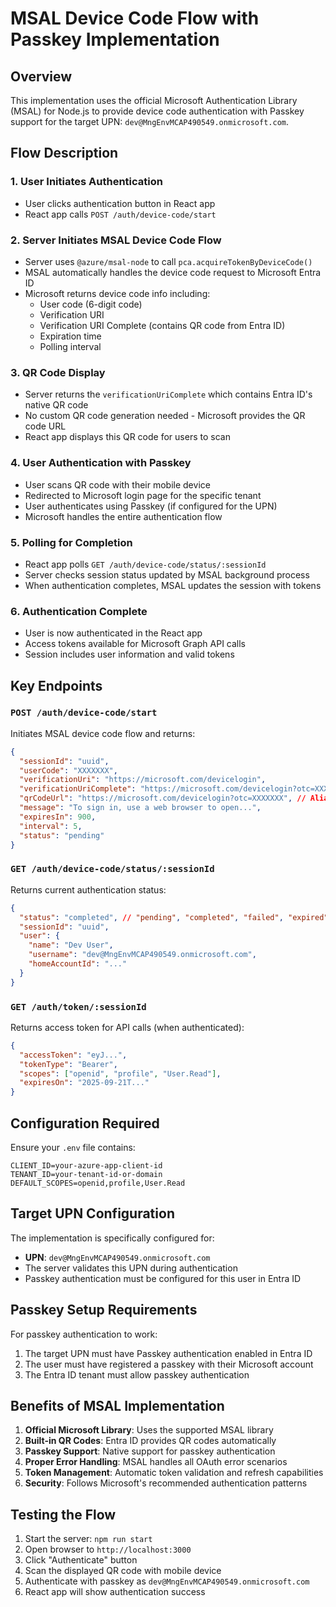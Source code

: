 # MSAL Device Code Flow with Passkey Implementation

## Overview
This implementation uses the official Microsoft Authentication Library (MSAL) for Node.js to provide device code authentication with Passkey support for the target UPN: `dev@MngEnvMCAP490549.onmicrosoft.com`.

## Flow Description

### 1. User Initiates Authentication
- User clicks authentication button in React app
- React app calls `POST /auth/device-code/start`

### 2. Server Initiates MSAL Device Code Flow
- Server uses `@azure/msal-node` to call `pca.acquireTokenByDeviceCode()`
- MSAL automatically handles the device code request to Microsoft Entra ID
- Microsoft returns device code info including:
  - User code (6-digit code)
  - Verification URI 
  - Verification URI Complete (contains QR code from Entra ID)
  - Expiration time
  - Polling interval

### 3. QR Code Display
- Server returns the `verificationUriComplete` which contains Entra ID's native QR code
- No custom QR code generation needed - Microsoft provides the QR code URL
- React app displays this QR code for users to scan

### 4. User Authentication with Passkey
- User scans QR code with their mobile device
- Redirected to Microsoft login page for the specific tenant
- User authenticates using Passkey (if configured for the UPN)
- Microsoft handles the entire authentication flow

### 5. Polling for Completion
- React app polls `GET /auth/device-code/status/:sessionId`
- Server checks session status updated by MSAL background process
- When authentication completes, MSAL updates the session with tokens

### 6. Authentication Complete
- User is now authenticated in the React app
- Access tokens available for Microsoft Graph API calls
- Session includes user information and valid tokens

## Key Endpoints

### `POST /auth/device-code/start`
Initiates MSAL device code flow and returns:
```json
{
  "sessionId": "uuid",
  "userCode": "XXXXXXX",
  "verificationUri": "https://microsoft.com/devicelogin",
  "verificationUriComplete": "https://microsoft.com/devicelogin?otc=XXXXXXX", // Contains QR code
  "qrCodeUrl": "https://microsoft.com/devicelogin?otc=XXXXXXX", // Alias
  "message": "To sign in, use a web browser to open...",
  "expiresIn": 900,
  "interval": 5,
  "status": "pending"
}
```

### `GET /auth/device-code/status/:sessionId`
Returns current authentication status:
```json
{
  "status": "completed", // "pending", "completed", "failed", "expired"
  "sessionId": "uuid",
  "user": {
    "name": "Dev User",
    "username": "dev@MngEnvMCAP490549.onmicrosoft.com",
    "homeAccountId": "..."
  }
}
```

### `GET /auth/token/:sessionId`
Returns access token for API calls (when authenticated):
```json
{
  "accessToken": "eyJ...",
  "tokenType": "Bearer",
  "scopes": ["openid", "profile", "User.Read"],
  "expiresOn": "2025-09-21T..."
}
```

## Configuration Required

Ensure your `.env` file contains:
```
CLIENT_ID=your-azure-app-client-id
TENANT_ID=your-tenant-id-or-domain
DEFAULT_SCOPES=openid,profile,User.Read
```

## Target UPN Configuration
The implementation is specifically configured for:
- **UPN**: `dev@MngEnvMCAP490549.onmicrosoft.com`
- The server validates this UPN during authentication
- Passkey authentication must be configured for this user in Entra ID

## Passkey Setup Requirements
For passkey authentication to work:
1. The target UPN must have Passkey authentication enabled in Entra ID
2. The user must have registered a passkey with their Microsoft account
3. The Entra ID tenant must allow passkey authentication

## Benefits of MSAL Implementation
1. **Official Microsoft Library**: Uses the supported MSAL library
2. **Built-in QR Codes**: Entra ID provides QR codes automatically
3. **Passkey Support**: Native support for passkey authentication
4. **Proper Error Handling**: MSAL handles all OAuth error scenarios
5. **Token Management**: Automatic token validation and refresh capabilities
6. **Security**: Follows Microsoft's recommended authentication patterns

## Testing the Flow
1. Start the server: `npm run start`
2. Open browser to `http://localhost:3000`
3. Click "Authenticate" button
4. Scan the displayed QR code with mobile device
5. Authenticate with passkey as `dev@MngEnvMCAP490549.onmicrosoft.com`
6. React app will show authentication success